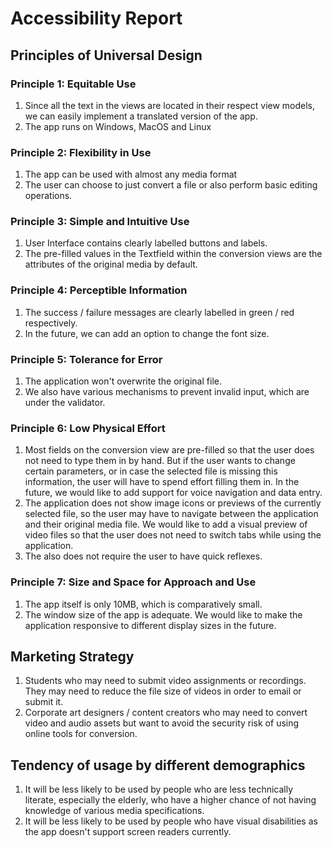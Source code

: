 # Accessibility Report
## Principles of Universal Design
### Principle 1: Equitable Use

1. Since all the text in the views are located in their respect view models, we can easily implement a translated version of the app.
2. The app runs on Windows, MacOS and Linux

### Principle 2: Flexibility in Use

1. The app can be used with almost any media format
2. The user can choose to just convert a file or also perform basic editing operations.

### Principle 3: Simple and Intuitive Use

1. User Interface contains clearly labelled buttons and labels.
2. The pre-filled values in the Textfield within the conversion views are the attributes of the original media by default.

### Principle 4: Perceptible Information

1. The success / failure messages are clearly labelled in green / red respectively.
2. In the future, we can add an option to change the font size.

### Principle 5: Tolerance for Error

1. The application won't overwrite the original file.
2. We also have various mechanisms to prevent invalid input, which are under the validator.

### Principle 6: Low Physical Effort

1. Most fields on the conversion view are pre-filled so that the user does not need to type them in by hand. But if the user wants to change certain parameters, or
 in case the selected file is missing this information, the user will have to spend effort filling them in. In the future, we would
like to add support for voice navigation and data entry.
2. The application does not show image icons or previews of the currently selected file, so the user may have to navigate between the application
and their original media file. We would like to add a visual preview of video files so that the user
does not need to switch tabs while using the application.
3. The also does not require the user to have quick reflexes.

### Principle 7: Size and Space for Approach and Use

1. The app itself is only 10MB, which is comparatively small.
2. The window size of the app is adequate. We would like to make the application responsive to different display sizes in the future.

## Marketing Strategy

1. Students who may need to submit video assignments or recordings. They may need to reduce the file size of videos in order to email or submit it.
2. Corporate art designers / content creators who may need to convert video and audio assets but want to avoid the security risk of using online tools for conversion.

## Tendency of usage by different demographics

1. It will be less likely to be used by people who are less technically literate, especially the elderly, who have a higher chance of not having knowledge of various media specifications.
2. It will be less likely to be used by people who have visual disabilities as the app doesn't support screen readers currently.

